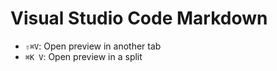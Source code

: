 # Visual Studio Code Markdown

- `⇧⌘V`: Open preview in another tab
- `⌘K V`: Open preview in a split
